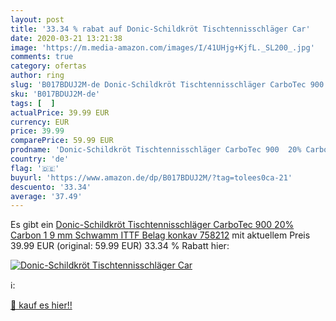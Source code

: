 ```yaml
---
layout: post
title: '33.34 % rabat auf Donic-Schildkröt Tischtennisschläger Car'
date: 2020-03-21 13:21:38
image: 'https://m.media-amazon.com/images/I/41UHjg+KjfL._SL200_.jpg'
comments: true
category: ofertas
author: ring
slug: 'B017BDUJ2M-de Donic-Schildkröt Tischtennisschläger CarboTec 900 20%...'
sku: 'B017BDUJ2M-de'
tags: [  ]
actualPrice: 39.99 EUR
currency: EUR
price: 39.99
comparePrice: 59.99 EUR
prodname: 'Donic-Schildkröt Tischtennisschläger CarboTec 900  20% Carbon  1 9 mm Schwamm  ITTF Belag  konkav  758212'
country: 'de'
flag: '🇩🇪'
buyurl: 'https://www.amazon.de/dp/B017BDUJ2M/?tag=tolees0ca-21'
descuento: '33.34'
average: '37.49'
---
```


Es gibt ein [Donic-Schildkröt Tischtennisschläger CarboTec 900  20% Carbon  1 9 mm Schwamm  ITTF Belag  konkav  758212](https://www.amazon.de/dp/B017BDUJ2M/?tag=tolees0ca-21) mit aktuellem Preis 39.99 EUR (original: 59.99 EUR) 33.34 % Rabatt hier:

[![Donic-Schildkröt Tischtennisschläger Car](https://m.media-amazon.com/images/I/41UHjg+KjfL._SL200_.jpg)](https://www.amazon.de/dp/B017BDUJ2M/?tag=tolees0ca-21)

ℹ️:


[🛒 kauf es hier!!](https://www.amazon.de/dp/B017BDUJ2M/?tag=tolees0ca-21)
